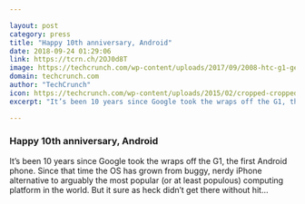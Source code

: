```yaml
---

layout: post
category: press
title: "Happy 10th anniversary, Android"
date: 2018-09-24 01:29:06
link: https://tcrn.ch/2OJ0d8T
image: https://techcrunch.com/wp-content/uploads/2017/09/2008-htc-g1-gettyimages-94843556.jpg?w=600
domain: techcrunch.com
author: "TechCrunch"
icon: https://techcrunch.com/wp-content/uploads/2015/02/cropped-cropped-favicon-gradient.png?w=180
excerpt: "It’s been 10 years since Google took the wraps off the G1, the first Android phone. Since that time the OS has grown from buggy, nerdy iPhone alternative to arguably the most popular (or at least populous) computing platform in the world. But it sure as heck didn’t get there without hit…"

---
```


### Happy 10th anniversary, Android

It’s been 10 years since Google took the wraps off the G1, the first Android phone. Since that time the OS has grown from buggy, nerdy iPhone alternative to arguably the most popular (or at least populous) computing platform in the world. But it sure as heck didn’t get there without hit…